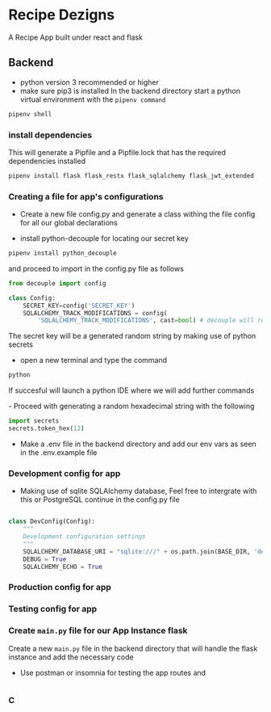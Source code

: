 # Recipe Dezigns
A Recipe App built under react and flask


## Backend
- python version 3 recommended or higher
- make sure pip3 is installed 
In the backend directory start a python virtual environment with the `pipenv command` 
```bash
pipenv shell
```

### install dependencies
<p>This will generate a Pipfile and a Pipfile.lock that has the required dependencies installed</p>

```bash 
pipenv install flask flask_restx flask_sqlalchemy flask_jwt_extended 
```

### Creating a file for app's configurations
- Create a new file config.py and generate a class withing the file config for all our global declarations

- install python-decouple for locating our secret key 
```bash 
pipenv install python_decouple
```
and proceed to import in the config.py file as follows 
```python
from decouple import config

class Config:
    SECRET_KEY=config('SECRET_KEY')
    SQLALCHEMY_TRACK_MODIFICATIONS = config(
        'SQLALCHEMY_TRACK_MODIFICATIONS', cast=bool) # decouple will read this and cast into a boolean

```
The secret key will be a generated random string by making use of python secrets 
- open a new terminal and type the command 
```bash
python
```
<p>If succesful will launch a python IDE where we will add further commands</p>
- Proceed with generating a random hexadecimal string with the following 

```python
import secrets
secrets.token_hex(12)
``` 
- Make a .env file in the backend directory and add our env vars as seen in the .env.example file 

### Development config for app
- Making use of sqlite SQLAlchemy database, Feel free to intergrate with this or PostgreSQL continue in the config.py file

```python

class DevConfig(Config):
    """
    Development configuration settings
    """
    SQLALCHEMY_DATABASE_URI = "sqlite:///" + os.path.join(BASE_DIR, 'dev_db')
    DEBUG = True
    SQLALCHEMY_ECHO = True
```

### Production config for app


### Testing config for app

### Create `main.py` file for our App Instance flask
Create a new `main.py` file in the backend directory that will handle the flask instance and add the necessary code 
- Use postman or insomnia for testing the app routes and 

```python 
```
### C